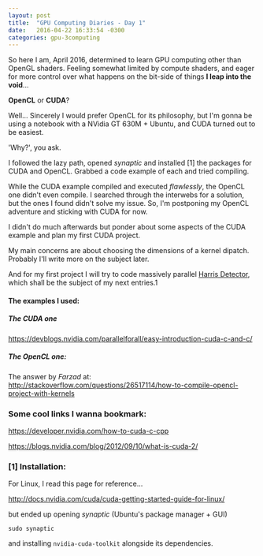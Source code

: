 ```yaml
---
layout: post
title:  "GPU Computing Diaries - Day 1"
date:   2016-04-22 16:33:54 -0300
categories: gpu-3computing
---
```


So here I am, April 2016, determined to learn GPU computing other than OpenGL shaders. Feeling somewhat limited by compute shaders, and eager for more control over what happens on the bit-side of things **I leap into the void**...

**OpenCL** or **CUDA**?

Well... Sincerely I would prefer OpenCL for its philosophy, but I'm gonna be using a notebook with a NVidia GT 630M + Ubuntu, and CUDA turned out to be easiest. 

'Why?', you ask.

I followed the lazy path, opened *synaptic* and installed [1] the packages for CUDA and OpenCL. Grabbed a code example of each and tried compiling.

While the CUDA example compiled and executed *flawlessly*, the OpenCL one didn't even compile. I searched through the interwebs for a solution, but the ones I found didn't solve my issue. So, I'm postponing my OpenCL adventure and sticking with CUDA for now.

I didn't do much afterwards but ponder about some aspects of the CUDA example and plan my first CUDA project.

My main concerns are about choosing the dimensions of a kernel dipatch. Probably I'll write more on the subject later.

And for my first project I will try to code massively parallel [Harris Detector](https://en.wikipedia.org/wiki/Corner_detection#The_Harris_.26_Stephens_.2F_Plessey_.2F_Shi.E2.80.93Tomasi_corner_detection_algorithms), which shall be the subject of my next entries.1

#### The examples I used:

##### The CUDA one

https://devblogs.nvidia.com/parallelforall/easy-introduction-cuda-c-and-c/

##### The OpenCL one:

The answer by *Farzad* at:
http://stackoverflow.com/questions/26517114/how-to-compile-opencl-project-with-kernels

### Some cool links I wanna bookmark:

https://developer.nvidia.com/how-to-cuda-c-cpp

https://blogs.nvidia.com/blog/2012/09/10/what-is-cuda-2/

### [1] Installation:

For Linux, I read this page for reference...

http://docs.nvidia.com/cuda/cuda-getting-started-guide-for-linux/

but ended up opening *synaptic* (Ubuntu's package manager + GUI)
	
	sudo synaptic

and installing `nvidia-cuda-toolkit` alongside its dependencies.